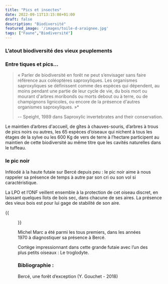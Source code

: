```yaml
---
title: "Pics et insectes"
date: 2022-09-11T13:15:08+01:00
draft: false
description: "Biodiversité"
featured_image: '/images/toile-d-araignee.jpg'
tags: ["Faune","Biodiversité"]
---
```


### L’atout biodiversité des vieux peuplements

### Entre tiques et pics...

> « Parler de biodiversité en forêt ne peut s’envisager 
> sans faire référence aux coléoptères saproxyliques.
Les organismes saproxyliques se définissent comme des 
espèces qui dépendent, au moins pendant une partie
de leur cycle de vie, du bois mort ou mourant d'arbres 
moribonds ou morts debout ou à terre, ou de
champignons lignicoles, ou encore de la présence 
d'autres organismes saproxyliques. »*
> 
> -- Speight, 1989 dans Saproxylic 
> invertebrates and their conservation.

Le maintien d’arbres d'accueil, de gîtes à chauves-souris, 
d’arbres à trous de pics noirs ou autres,
les 65 espèces d’oiseaux qui nichent à tous les étages
de la sylve ou les 600 Kg de vers de terre à
l’hectare participent au maintien de cette biodiversité 
au même titre que les cavités naturelles dans
le tuffeau.


### le pic noir

Inféodé à la haute futaie sur Bercé depuis peu : 
  le pic noir aime à nous rappeler sa présence de temps à
  autre par son cri ou son vol si caractéristique.

La LPO et l’ONF veillent ensemble à la protection de 
cet oiseau discret, en laissant quelques îlots de
bois sec, dans  chacune de ses aires. La présence 
des vieux bois est pour lui gage de stabilité de son aire.

{{<figure src="/images/articles/-noir-photo-de-michel-marc.jpg" title="Le pic noir photographié par Michel Marc">}}

Michel Marc a été parmi les tous premiers, 
dans les années 1970 à diagnostiquer sa présence à Bercé.

Cortège impressionnant dans cette grande futaie avec 
  l’un des plus petits oiseaux : Le troglodyte.
  

### Bibliographie : 
  
Bercé, une forêt d’exception (Y. Gouchet  - 2018)
  
